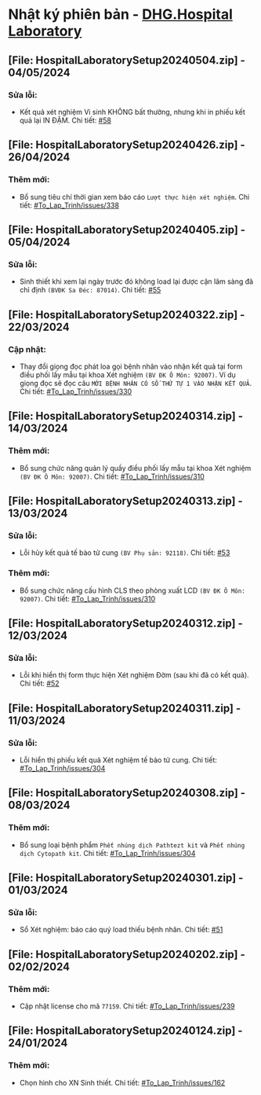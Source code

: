 # Nhật ký phiên bản - [DHG.Hospital Laboratory](https://gofile.me/78TQg/B0ya25kSe)

## [File: HospitalLaboratorySetup20240504.zip] - 04/05/2024
### Sửa lỗi:
- Kết quả xét nghiệm Vi sinh KHÔNG bất thường, nhưng khi in phiếu kết quả lại IN ĐẬM. Chi tiết: [#58](https://github.com/dh-hos/dhg.hospitallaboratory/issues/58)

## [File: HospitalLaboratorySetup20240426.zip] - 26/04/2024
### Thêm mới:
- Bổ sung tiêu chí thời gian xem báo cáo `Lượt thực hiện xét nghiệm`. Chi tiết: [#To_Lap_Trinh/issues/338](https://github.com/dh-hos/To_Lap_Trinh/issues/338)

## [File: HospitalLaboratorySetup20240405.zip] - 05/04/2024
### Sửa lỗi:
- Sinh thiết khi xem lại ngày trước đó không load lại được cận lâm sàng đã chỉ định `(BVĐK Sa Đéc: 87014)`. Chi tiết: [#55](https://github.com/dh-hos/dhg.hospitallaboratory/issues/55)

## [File: HospitalLaboratorySetup20240322.zip] - 22/03/2024
### Cập nhật:
- Thay đổi giọng đọc phát loa gọi bệnh nhân vào nhận kết quả tại form điều phối lấy mẫu tại khoa Xét nghiệm `(BV ĐK Ô Môn: 92007)`. Ví dụ giọng đọc sẽ đọc câu `MỜI BỆNH NHÂN CÓ SỐ THỨ TỰ 1 VÀO NHẬN KẾT QUẢ`. Chi tiết: [#To_Lap_Trinh/issues/330](https://github.com/dh-hos/To_Lap_Trinh/issues/330)

## [File: HospitalLaboratorySetup20240314.zip] - 14/03/2024
### Thêm mới:
- Bổ sung chức năng quản lý quầy điều phối lấy mẫu tại khoa Xét nghiệm `(BV ĐK Ô Môn: 92007)`. Chi tiết: [#To_Lap_Trinh/issues/310](https://github.com/dh-hos/To_Lap_Trinh/issues/310#issuecomment-1996289305)

## [File: HospitalLaboratorySetup20240313.zip] - 13/03/2024
### Sửa lỗi:
- Lỗi hủy kết quả tế bào tử cung `(BV Phụ sản: 92118)`. Chi tiết: [#53](https://github.com/dh-hos/dhg.hospitallaboratory/issues/53)
### Thêm mới:
- Bổ sung chức năng cấu hình CLS theo phòng xuất LCD `(BV ĐK Ô Môn: 92007)`. Chi tiết: [#To_Lap_Trinh/issues/310](https://github.com/dh-hos/To_Lap_Trinh/issues/310)

## [File: HospitalLaboratorySetup20240312.zip] - 12/03/2024
### Sửa lỗi:
- Lỗi khi hiển thị form thực hiện Xét nghiệm Đờm (sau khi đã có kết quả). Chi tiết: [#52](https://github.com/dh-hos/dhg.hospitallaboratory/issues/52)

## [File: HospitalLaboratorySetup20240311.zip] - 11/03/2024
### Sửa lỗi:
- Lỗi hiển thị phiếu kết quả Xét nghiệm tế bào tử cung. Chi tiết: [#To_Lap_Trinh/issues/304](https://github.com/dh-hos/To_Lap_Trinh/issues/304#issuecomment-1987471747)

## [File: HospitalLaboratorySetup20240308.zip] - 08/03/2024
### Thêm mới:
- Bổ sung loại bệnh phẩm `Phết nhúng dịch Pathtezt kit` và `Phết nhúng dịch Cytopath kit`. Chi tiết: [#To_Lap_Trinh/issues/304](https://github.com/dh-hos/To_Lap_Trinh/issues/304)

## [File: HospitalLaboratorySetup20240301.zip] - 01/03/2024
### Sửa lỗi:
- Sổ Xét nghiệm: báo cáo quý load thiếu bệnh nhân. Chi tiết: [#51](https://github.com/dh-hos/dhg.hospitallaboratory/issues/51)

## [File: HospitalLaboratorySetup20240202.zip] - 02/02/2024
### Thêm mới:
- Cập nhật license cho mã `77159`. Chi tiết: [#To_Lap_Trinh/issues/239](https://github.com/dh-hos/To_Lap_Trinh/issues/239)

## [File: HospitalLaboratorySetup20240124.zip] - 24/01/2024
### Thêm mới:
- Chọn hình cho XN Sinh thiết. Chi tiết: [#To_Lap_Trinh/issues/162](https://github.com/dh-hos/To_Lap_Trinh/issues/162)
